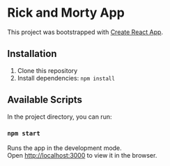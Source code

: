 # Rick and Morty App

This project was bootstrapped with [Create React App](https://github.com/facebook/create-react-app).

## Installation

1. Clone this repository
2. Install dependencies: `npm install`

## Available Scripts

In the project directory, you can run:

### `npm start`

Runs the app in the development mode.\
Open [http://localhost:3000](http://localhost:3000) to view it in the browser.
